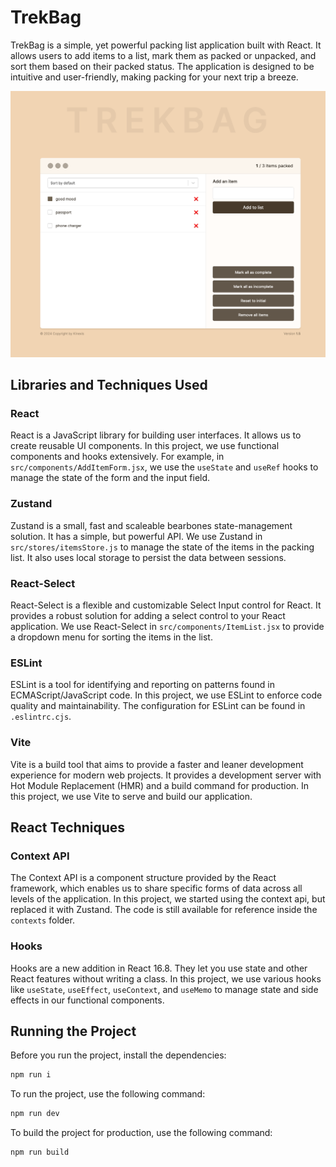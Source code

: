 # TrekBag

TrekBag is a simple, yet powerful packing list application built with React. It allows users to add items to a list, mark them as packed or unpacked, and sort them based on their packed status. The application is designed to be intuitive and user-friendly, making packing for your next trip a breeze.

![screenshot](public/screenshot.png)

## Libraries and Techniques Used

### React

React is a JavaScript library for building user interfaces. It allows us to create reusable UI components. In this project, we use functional components and hooks extensively. For example, in `src/components/AddItemForm.jsx`, we use the `useState` and `useRef` hooks to manage the state of the form and the input field.

### Zustand

Zustand is a small, fast and scaleable bearbones state-management solution. It has a simple, but powerful API. We use Zustand in `src/stores/itemsStore.js` to manage the state of the items in the packing list. It also uses local storage to persist the data between sessions.

### React-Select

React-Select is a flexible and customizable Select Input control for React. It provides a robust solution for adding a select control to your React application. We use React-Select in `src/components/ItemList.jsx` to provide a dropdown menu for sorting the items in the list.

### ESLint

ESLint is a tool for identifying and reporting on patterns found in ECMAScript/JavaScript code. In this project, we use ESLint to enforce code quality and maintainability. The configuration for ESLint can be found in `.eslintrc.cjs`.

### Vite

Vite is a build tool that aims to provide a faster and leaner development experience for modern web projects. It provides a development server with Hot Module Replacement (HMR) and a build command for production. In this project, we use Vite to serve and build our application.

## React Techniques

### Context API

The Context API is a component structure provided by the React framework, which enables us to share specific forms of data across all levels of the application. In this project, we started using the context api, but replaced it with Zustand. The code is still available for reference inside the `contexts` folder.

### Hooks

Hooks are a new addition in React 16.8. They let you use state and other React features without writing a class. In this project, we use various hooks like `useState`, `useEffect`, `useContext`, and `useMemo` to manage state and side effects in our functional components.

## Running the Project

Before you run the project, install the dependencies:

```sh
npm run i
```

To run the project, use the following command:

```sh
npm run dev
```

To build the project for production, use the following command:

```sh
npm run build
```
